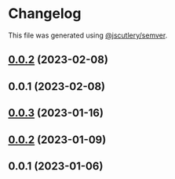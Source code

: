 # Changelog

This file was generated using [@jscutlery/semver](https://github.com/jscutlery/semver).

## [0.0.2](https://github.com/ntrehout/fdj-ca/compare/charts-client-0.0.1...charts-client-0.0.2) (2023-02-08)



## 0.0.1 (2023-02-08)



## [0.0.3](https://github.com/ntrehout/fdj-ca/compare/charts-client-0.0.2...charts-client-0.0.3) (2023-01-16)



## [0.0.2](https://github.com/ntrehout/fdj-ca/compare/charts-client-0.0.1...charts-client-0.0.2) (2023-01-09)



## 0.0.1 (2023-01-06)

